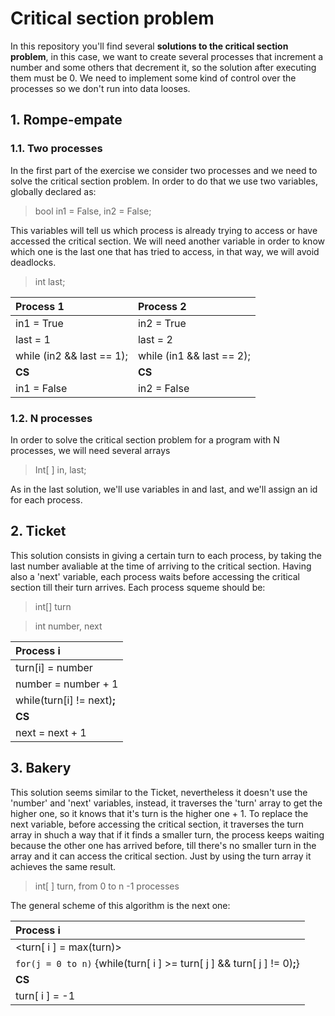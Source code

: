 # Critical section problem
In this repository you'll find several **solutions to the critical section problem**, in this case, we want to create several processes that increment a number and some others that decrement it, so the solution after executing them must be 0. We need to implement some kind of control over the processes so we don't run into data looses.

## 1. Rompe-empate

### 1.1. Two processes

In the first part of the exercise we consider two processes and we need to solve the critical section problem. In order to do that we use two variables, globally declared as:

> bool in1 = False, in2 = False;

This variables will tell us which process is already trying to access or have accessed the critical section.
We will need another variable in order to know which one is the last one that has tried to access, in that way, we will avoid deadlocks.

> int last;

| **Process 1** | **Process 2** |
|:-------------|:-------------|
|in1 = True     |in2 = True     |
|last = 1       |last = 2       |
|while (in2 && last == 1); | while (in1 && last == 2); |
|**CS**|**CS**|
|in1 = False    | in2 = False|


### 1.2. N processes
    
In order to solve the critical section problem for a program with N processes, we will need several arrays

> Int\[ ] in, last;

As in the last solution, we'll use variables in and last, and we'll assign an id for each process.

## 2. Ticket

This solution consists in giving a certain turn to each process, by taking the last number avaliable at the time of arriving to the critical section. Having also a 'next' variable, each process waits before accessing the critical section till their turn arrives. Each process squeme should be:

>int[] turn

>int number, next

|**Process i**|
|:------------|
|turn[i] = number|          
|number = number + 1|
|while(turn[i] != next)**;**|
|**CS**|
|next = next + 1|

## 3. Bakery

This solution seems similar to the Ticket, nevertheless it doesn't use the 'number' and 'next' variables, instead, it traverses the 'turn' array to get the higher one, so it knows that it's turn is the higher one + 1. 
To replace the next variable, before accessing the critical section, it traverses the turn array in shuch a way that if it finds a smaller turn, the process keeps waiting because the other one has arrived before, till there's no smaller turn in the array and it can access the critical section. Just by using the turn array it achieves the same result.

> int[ ] turn, from 0 to n -1 processes

The general scheme of this algorithm is the next one:

| **Process i**        |
|:------------|
|<turn[ i ] = max(turn)>|
|`for(j = 0 to n)` {while(turn[ i ] >= turn[ j ] && turn[ j ] != 0)**;**}|
|**CS**|
|turn[ i ] = -1 |
